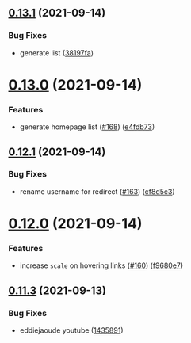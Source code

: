 ## [0.13.1](https://github.com/EddieHubCommunity/LinkFree/compare/v0.13.0...v0.13.1) (2021-09-14)


### Bug Fixes

* generate list ([38197fa](https://github.com/EddieHubCommunity/LinkFree/commit/38197fa7479c29e845f5cad712ba441472026c67))



# [0.13.0](https://github.com/EddieHubCommunity/LinkFree/compare/v0.12.1...v0.13.0) (2021-09-14)


### Features

* generate homepage list ([#168](https://github.com/EddieHubCommunity/LinkFree/issues/168)) ([e4fdb73](https://github.com/EddieHubCommunity/LinkFree/commit/e4fdb732921e569eb9d608147a4d1657e7cc07c2))



## [0.12.1](https://github.com/EddieHubCommunity/LinkFree/compare/v0.12.0...v0.12.1) (2021-09-14)


### Bug Fixes

* rename username for redirect ([#163](https://github.com/EddieHubCommunity/LinkFree/issues/163)) ([cf8d5c3](https://github.com/EddieHubCommunity/LinkFree/commit/cf8d5c394603e713fa3f8661cdf5ce2aaef79c42))



# [0.12.0](https://github.com/EddieHubCommunity/LinkFree/compare/v0.11.3...v0.12.0) (2021-09-14)


### Features

* increase `scale` on hovering links ([#160](https://github.com/EddieHubCommunity/LinkFree/issues/160)) ([f9680e7](https://github.com/EddieHubCommunity/LinkFree/commit/f9680e7ad6ec59a1aa7735658d7ad4f4c91ec3da))



## [0.11.3](https://github.com/EddieHubCommunity/LinkFree/compare/v0.11.2...v0.11.3) (2021-09-13)


### Bug Fixes

* eddiejaoude youtube ([1435891](https://github.com/EddieHubCommunity/LinkFree/commit/1435891457d1b16ffdf664c10795c964ad3ff094))




